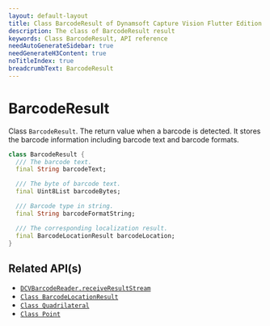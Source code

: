```yaml
---
layout: default-layout
title: Class BarcodeResult of Dynamsoft Capture Vision Flutter Edition
description: The class of BarcodeResult result
keywords: Class BarcodeResult, API reference
needAutoGenerateSidebar: true
needGenerateH3Content: true
noTitleIndex: true
breadcrumbText: BarcodeResult
---
```


# BarcodeResult

Class `BarcodeResult`. The return value when a barcode is detected. It stores the barcode information including barcode text and barcode formats.

```dart
class BarcodeResult {
  /// The barcode text.
  final String barcodeText;

  /// The byte of barcode text.
  final Uint8List barcodeBytes;

  /// Barcode type in string.
  final String barcodeFormatString;

  /// The corresponding localization result.
  final BarcodeLocationResult barcodeLocation;
}
```

## Related API(s)

- [`DCVBarcodeReader.receiveResultStream`](barcode-reader.md#receiveresultstream)
- [`Class BarcodeLocationResult`](class-barcode-location-result.md)
- [`Class Quadrilateral`](class-quadrilateral.md)
- [`Class Point`](class-point.md)
